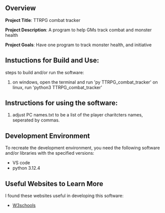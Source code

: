 ## Overview

**Project Title**: TTRPG combat tracker

**Project Description**: A program to help GMs track combat and monster health

**Project Goals**: Have one program to track monster health, and initiative

## Instuctions for Build and Use:

steps to build and/or run the software:

1. on windows, open the terminal and run 'py TTRPG_combat_tracker' on linux, run 'python3 TTRPG_combat_tracker'


## Instructions for using the software:

1. adjust PC names.txt to be a list of the player charitcters names, seperated by commas.



## Development Environment 

To recreate the development environment, you need the following software and/or libraries with the specified versions:

* VS code 
* python 3.12.4


## Useful Websites to Learn More

I found these websites useful in developing this software:

* [W3schools](https://www.w3schools.com/python/)


